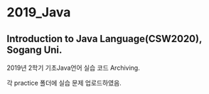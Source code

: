 # 2019_Java
## Introduction to Java Language(CSW2020), Sogang Uni.

2019년 2학기 기초Java언어 실습 코드 Archiving.

각 practice 폴더에 실습 문제 업로드하였음.
